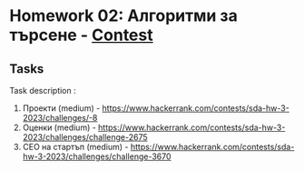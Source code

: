 # Homework 02: Алгоритми за търсене - [Contest](https://www.hackerrank.com/contests/sda-hw-3-2023/challenges)
## Tasks 

 Task description :  
1. Проекти (medium) - https://www.hackerrank.com/contests/sda-hw-3-2023/challenges/-8
2. Оценки (medium) - https://www.hackerrank.com/contests/sda-hw-3-2023/challenges/challenge-2675
3. СЕО на стартъп (medium) - https://www.hackerrank.com/contests/sda-hw-3-2023/challenges/challenge-3670
